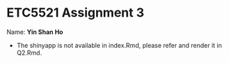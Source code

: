 # ETC5521 Assignment 3

Name: **Yin Shan Ho**

* The shinyapp is not available in index.Rmd, please refer and render it in Q2.Rmd.
